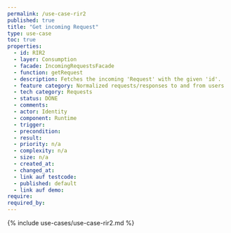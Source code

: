 ```yaml
---
permalink: /use-case-rir2
published: true
title: "Get incoming Request"
type: use-case
toc: true
properties:
  - id: RIR2
  - layer: Consumption
  - facade: IncomingRequestsFacade
  - function: getRequest
  - description: Fetches the incoming 'Request' with the given 'id'.
  - feature category: Normalized requests/responses to and from users
  - tech category: Requests
  - status: DONE
  - comments:
  - actor: Identity
  - component: Runtime
  - trigger:
  - precondition:
  - result:
  - priority: n/a
  - complexity: n/a
  - size: n/a
  - created_at:
  - changed_at:
  - link auf testcode:
  - published: default
  - link auf demo:
require:
required_by:
---
```


{% include use-cases/use-case-rir2.md %}
